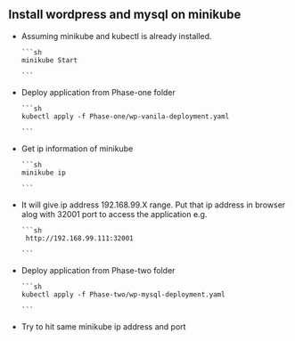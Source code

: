 ## Install wordpress and mysql on minikube



-	Assuming minikube and kubectl is already installed.
		
		```sh
		minikube Start
		
		```
	
-	Deploy application from Phase-one folder
		
		```sh
		kubectl apply -f Phase-one/wp-vanila-deployment.yaml
		
		```

-	Get ip information of minikube
		
		
		```sh
		minikube ip
		
		```
	  
-	It will give ip address 192.168.99.X range. Put that ip address in browser alog with 32001 port to access the application
		e.g. 
		
		```sh
		 http://192.168.99.111:32001
		
		```

	
-	Deploy application from Phase-two folder
		
		```sh
		kubectl apply -f Phase-two/wp-mysql-deployment.yaml
		
		```
	
-	Try to hit same minikube ip address and port